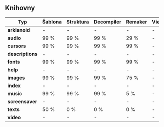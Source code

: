 ## Knihovny

Typ              | Šablona | Struktura | Decompiler | Remaker | Viewer
-----------------|---------|-----------|------------|---------|-------
**arklanoid**    | -       | -         | -          | -       | -
**audio**        | 99 %    | 99 %      | 99 %       | 29 %    | -
**cursors**      | 99 %    | 99 %      | 99 %       | 99 %    | -
**descriptions** | -       | -         | -          | -       | -
**fonts**        | 99 %    | 99 %      | 99 %       | 99 %    | -
**help**         | -       | -         | -          | -       | -
**images**       | 99 %    | 99 %      | 99 %       | 75 %    | -
**index**        | -       | -         | -          | -       | -
**music**        | 99 %    | 99 %      | 99 %       | 5 %     | -
**screensaver**  | -       | -         | -          | -       | -
**texts**        | 50 %    | 0 %       | 0 %        | 0 %     | -
**video**        | -       | -         | -          | -       | -
